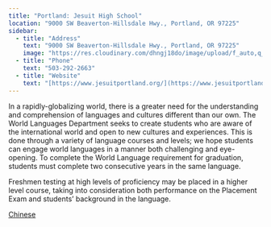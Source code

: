 ```yaml
---
title: "Portland: Jesuit High School"
location: "9000 SW Beaverton-Hillsdale Hwy., Portland, OR 97225"
sidebar:
  - title: "Address"
    text: "9000 SW Beaverton-Hillsdale Hwy., Portland, OR 97225"
    image: "https://res.cloudinary.com/dhngj18do/image/upload/f_auto,q_auto/v1/images/activities/jesuit_logo"
  - title: "Phone"
    text: "503-292-2663"
  - title: "Website"
    text: "[https://www.jesuitportland.org/](https://www.jesuitportland.org/)"
---
```


In a rapidly-globalizing world, there is a greater need for the understanding and comprehension of languages and cultures different than our own. The World Languages Department seeks to create students who are aware of the international world and open to new cultures and experiences. This is done through a variety of language courses and levels; we hope students can engage world languages in a manner both challenging and eye-opening. To complete the World Language requirement for graduation, students must complete two consecutive years in the same language.

Freshmen testing at high levels of proficiency may be placed in a higher level course, taking into consideration both performance on the Placement Exam and students’ background in the language.

[Chinese](https://sites.google.com/jesuitmail.org/jhs-course-catalog/world-languages?authuser=0)
